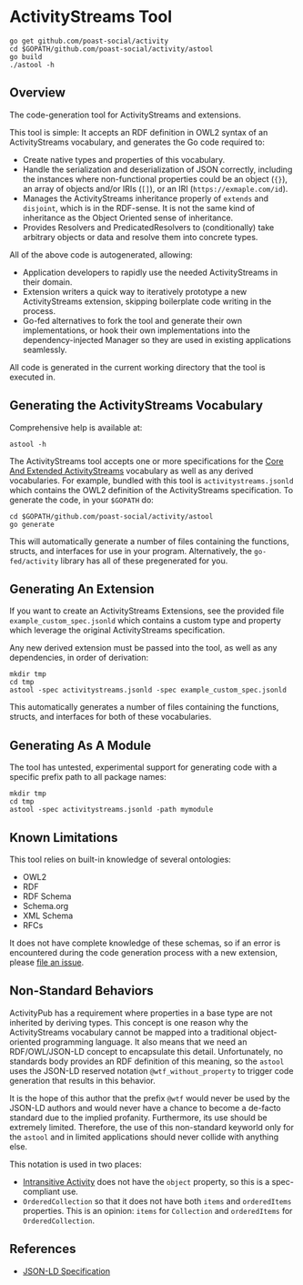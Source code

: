 # ActivityStreams Tool

```
go get github.com/poast-social/activity
cd $GOPATH/github.com/poast-social/activity/astool
go build
./astool -h
```

## Overview

The code-generation tool for ActivityStreams and extensions.

This tool is simple: It accepts an RDF definition in OWL2 syntax of an
ActivityStreams vocabulary, and generates the Go code required to:

- Create native types and properties of this vocabulary.
- Handle the serialization and deserialization of JSON correctly, including
  the instances where non-functional properties could be an object (`{}`),
  an array of objects and/or IRIs (`[]`), or an IRI (`https://exmaple.com/id`).
- Manages the ActivityStreams inheritance properly of `extends` and `disjoint`,
  which is in the RDF-sense. It is not the same kind of inheritance as the
  Object Oriented sense of inheritance.
- Provides Resolvers and PredicatedResolvers to (conditionally) take arbitrary
  objects or data and resolve them into concrete types.

All of the above code is autogenerated, allowing:

- Application developers to rapidly use the needed ActivityStreams in their
  domain.
- Extension writers a quick way to iteratively prototype a new ActivityStreams
  extension, skipping boilerplate code writing in the process.
- Go-fed alternatives to fork the tool and generate their own implementations,
  or hook their own implementations into the dependency-injected Manager so they
  are used in existing applications seamlessly.

All code is generated in the current working directory that the tool is executed
in.

## Generating the ActivityStreams Vocabulary

Comprehensive help is available at:

```
astool -h
```

The ActivityStreams tool accepts one or more specifications for the
[Core And Extended ActivityStreams](https://www.w3.org/TR/activitystreams-vocabulary)
vocabulary as well as any derived vocabularies. For example, bundled with this
tool is `activitystreams.jsonld` which contains the OWL2 definition of the
ActivityStreams specification. To generate the code, in your `$GOPATH` do:

```
cd $GOPATH/github.com/poast-social/activity/astool
go generate
```

This will automatically generate a number of files containing the functions,
structs, and interfaces for use in your program. Alternatively, the
`go-fed/activity` library has all of these pregenerated for you.

## Generating An Extension

If you want to create an ActivityStreams Extensions, see the provided file
`example_custom_spec.jsonld` which contains a custom type and property which
leverage the original ActivityStreams specification.

Any new derived extension must be passed into the tool, as well as any
dependencies, in order of derivation:

```
mkdir tmp
cd tmp
astool -spec activitystreams.jsonld -spec example_custom_spec.jsonld
```

This automatically generates a number of files containing the functions,
structs, and interfaces for both of these vocabularies.

## Generating As A Module

The tool has untested, experimental support for generating code with a specific
prefix path to all package names:

```
mkdir tmp
cd tmp
astool -spec activitystreams.jsonld -path mymodule
```

## Known Limitations

This tool relies on built-in knowledge of several ontologies:

- OWL2
- RDF
- RDF Schema
- Schema.org
- XML Schema
- RFCs

It does not have complete knowledge of these schemas, so if an error is
encountered during the code generation process with a new extension, please
[file an issue](https://github.com/poast-social/activity/issues).

## Non-Standard Behaviors

ActivityPub has a requirement where properties in a base type are not inherited
by deriving types. This concept is one reason why the ActivityStreams vocabulary
cannot be mapped into a traditional object-oriented programming language. It
also means that we need an RDF/OWL/JSON-LD concept to encapsulate this detail.
Unfortunately, no standards body provides an RDF definition of this meaning, so
the `astool` uses the JSON-LD reserved notation `@wtf_without_property` to
trigger code generation that results in this behavior.

It is the hope of this author that the prefix `@wtf` would never be used by the
JSON-LD authors and would never have a chance to become a de-facto standard due
to the implied profanity. Furthermore, its use should be extremely limited.
Therefore, the use of this non-standard keyworld only for the `astool` and in
limited applications should never collide with anything else.

This notation is used in two places:

* [Intransitive Activity](https://www.w3.org/TR/activitystreams-vocabulary/#dfn-intransitiveactivity)
does not have the `object` property, so this is a spec-compliant use.
* `OrderedCollection` so that it does not have both `items` and `orderedItems`
properties. This is an opinion: `items` for `Collection` and `orderedItems` for
`OrderedCollection`.

## References

* [JSON-LD Specification](https://json-ld.org/spec/latest/json-ld/)
